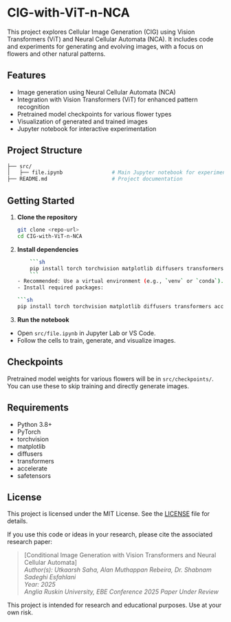 # CIG-with-ViT-n-NCA

This project explores Cellular Image Generation (CIG) using Vision Transformers (ViT) and Neural Cellular Automata (NCA). It includes code and experiments for generating and evolving images, with a focus on flowers and other natural patterns.

## Features

- Image generation using Neural Cellular Automata (NCA)
- Integration with Vision Transformers (ViT) for enhanced pattern recognition
- Pretrained model checkpoints for various flower types
- Visualization of generated and trained images
- Jupyter notebook for interactive experimentation

## Project Structure

```sh
├── src/
│   ├── file.ipynb                # Main Jupyter notebook for experiments
├── README.md                     # Project documentation
```

## Getting Started

1. **Clone the repository**

    ```sh
    git clone <repo-url>
    cd CIG-with-ViT-n-NCA
    ```

2. **Install dependencies**

    ```sh
        ```sh
        pip install torch torchvision matplotlib diffusers transformers accelerate safetensors
        ```
    - Recommended: Use a virtual environment (e.g., `venv` or `conda`).
    - Install required packages:
    
    ```sh
    pip install torch torchvision matplotlib diffusers transformers accelerate safetensors
    ```

3. **Run the notebook**

- Open `src/file.ipynb` in Jupyter Lab or VS Code.
- Follow the cells to train, generate, and visualize images.

## Checkpoints

Pretrained model weights for various flowers will be in `src/checkpoints/`. You can use these to skip training and directly generate images.

## Requirements

- Python 3.8+
- PyTorch
- torchvision
- matplotlib
- diffusers
- transformers
- accelerate
- safetensors

## License

This project is licensed under the MIT License. See the [LICENSE](./LICENSE) file for details.

If you use this code or ideas in your research, please cite the associated research paper:

> [Conditional Image Generation with Vision Transformers and Neural Cellular Automata]  
> *Author(s): Utkaarsh Saha, Alan Muthappan Rebeira, Dr. Shabnam Sadeghi Esfahlani*  
> *Year: 2025*  
> *Anglia Ruskin University, EBE Conference 2025*
> *Paper Under Review*

This project is intended for research and educational purposes.
Use at your own risk.
